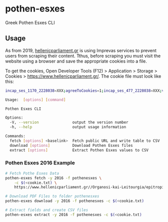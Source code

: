 # pothen-esxes
Greek Pothen Esxes CLI
## Usage
As from 2019, [hellenicparliament.gr](https://www.hellenicparliament.gr/Organosi-kai-Leitourgia/epitropi-elegxou-ton-oikonomikon-ton-komaton-kai-ton-vouleftwn/dilosi-periousiakis-katastasis-arxiki) is using Imprevas services to prevent users from scraping their content. Tthus, before scraping you must visit the website using a browser and save the appropriate cookies into a file.

To get the cookies, Open Developer Tools (F12) > Application > Storage > Cookies  > https://www.hellenicparliament.gr/.
The cookie file must look like this:
```bash
incap_ses_1170_2228038=XXX;agreeToCookies=1;incap_ses_477_2228038=XXX;visid_incap_2228038=XXX;cookiesession1=XXX;
```

```bash
Usage:  [options] [command]

Pothen Esxes CLI

Options:
  -V, --version               output the version number
  -h, --help                  output usage information

Commands:
  fetch [options] <baselink>  Fetch public URL and write table to CSV
  download [options]          Download Pothen Esxes files
  extract [options]           Extract Pothen Esxes values to CSV
```

### Pothen Esxes 2016 Example

```bash
# Fetch Pothe Esxes Data
pothen-esxes fetch -y 2016 -f pothenesxes \
    -c $(<cookie.txt) \
    https://www.hellenicparliament.gr//Organosi-kai-Leitourgia/epitropi-elegxou-ton-oikonomikon-ton-komaton-kai-ton-vouleftwn/Diloseis-Periousiakis-Katastasis2016

# Download PDF Files to folder pothenesxes
pothen-esxes download -y 2016 -f pothenesxes -c $(<cookie.txt)

# Extract fields and create CSV files
pothen-esxes extract -y 2016 -f pothenesxes -c $(<cookie.txt)
```
